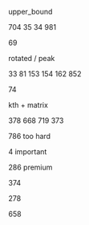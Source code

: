 upper_bound

704 35 34 981

69

rotated / peak

33 81 153 154 162 852

74

kth + matrix

378 668  719 373  

786 too hard

4 important

286 premium

374 

278

658

